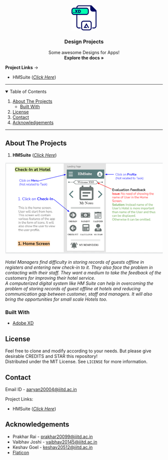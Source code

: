 <!-- PROJECT LOGO -->
<br />
<p align="center">
  <a href="https://github.com/Aaryan-R-S/Design-Projects">
    <img src="readme-images/logo.png" alt="Logo" width="80" height="80">
  </a>

  <h3 align="center">Design Projects</h3>

  <p align="center">
    Some awesome Designs for Apps!
    <br />
    <strong>Explore the docs »</strong>
    <br />
</p>

**Project Links** -> 
- HMSuite ([*Click Here*](https://xd.adobe.com/view/8314d631-45da-4a96-ba06-2e0e8400f853-d647/grid))

---

<!-- TABLE OF CONTENTS -->
<details open="open">
  <summary>Table of Contents</summary>
  <ol>
    <li>
      <a href="#about-the-projects">About The Projects</a>
      <ul>
        <li><a href="#built-with">Built With</a></li>
      </ul>
    </li>
    <li><a href="#license">License</a></li>
    <li><a href="#contact">Contact</a></li>
    <li><a href="#acknowledgements">Acknowledgements</a></li>
  </ol>
</details>


---
<!-- ABOUT THE PROJECT -->
## About The Projects

1. **HMSuite** ([*Click Here*](https://xd.adobe.com/view/8314d631-45da-4a96-ba06-2e0e8400f853-d647/grid))

![Product Name Screen Shot][product-screenshot]


*Hotel Managers find difficulty in storing records of guests offline in registers and entering new check-in to it. They also face the problem in contacting with their staff. They want a medium to take the feedback of the customers for improving their hotel service.
<br>
A computerized digital system like HM Suite can help in overcoming the problem of storing records of guest offline at hotels and reducing communication gap between customer, staff and managers. It will also bring the opportunities for small scale Hotels too.*

### Built With

* [Adobe XD](https://www.adobe.com/in/products/xd.html)

<!-- LICENSE -->
## License

Feel free to clone and modify according to your needs. But please give desirable CREDITS and STAR this repository!<br> Distributed under the MIT License. See `LICENSE` for more information.


<!-- CONTACT -->
## Contact

Email ID - aaryan20004@iiitd.ac.in

Project Links:
- HMSuite ([*Click Here*](https://xd.adobe.com/view/8314d631-45da-4a96-ba06-2e0e8400f853-d647/grid))


<!-- ACKNOWLEDGEMENTS -->
## Acknowledgements
* Prakhar Rai - prakhar20099@iiitd.ac.in
* Vaibhav Joshi - vaibhav20145@iiitd.ac.in
* Keshav Goel - keshav20512@iiitd.ac.in
* [Flaticon](https://flaticon.com)


<!-- MARKDOWN LINKS & IMAGES -->
[product-screenshot]: readme-images/screenshot-1.png
